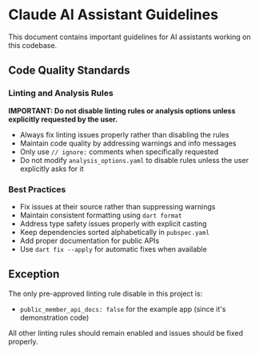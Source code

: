 # Claude AI Assistant Guidelines

This document contains important guidelines for AI assistants working on this codebase.

## Code Quality Standards

### Linting and Analysis Rules

**IMPORTANT: Do not disable linting rules or analysis options unless explicitly requested by the user.**

- Always fix linting issues properly rather than disabling the rules
- Maintain code quality by addressing warnings and info messages
- Only use `// ignore:` comments when specifically requested
- Do not modify `analysis_options.yaml` to disable rules unless the user explicitly asks for it

### Best Practices

- Fix issues at their source rather than suppressing warnings
- Maintain consistent formatting using `dart format`
- Address type safety issues properly with explicit casting
- Keep dependencies sorted alphabetically in `pubspec.yaml`
- Add proper documentation for public APIs
- Use `dart fix --apply` for automatic fixes when available

## Exception

The only pre-approved linting rule disable in this project is:
- `public_member_api_docs: false` for the example app (since it's demonstration code)

All other linting rules should remain enabled and issues should be fixed properly. 
